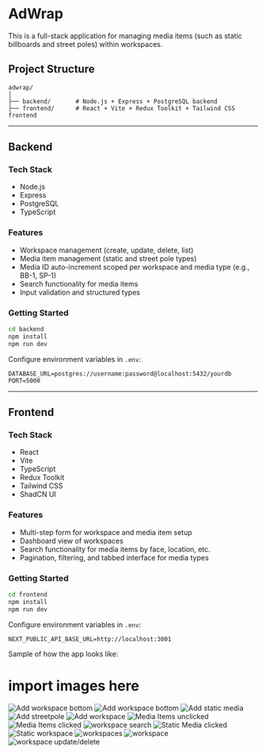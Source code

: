 # AdWrap

This is a full-stack application for managing media items (such as static billboards and street poles) within workspaces.

## Project Structure

```
adwrap/
│
├── backend/       # Node.js + Express + PostgreSQL backend
├── frontend/      # React + Vite + Redux Toolkit + Tailwind CSS frontend
```

---

## Backend

### Tech Stack

- Node.js
- Express
- PostgreSQL
- TypeScript

### Features

- Workspace management (create, update, delete, list)
- Media item management (static and street pole types)
- Media ID auto-increment scoped per workspace and media type (e.g., BB-1, SP-1)
- Search functionality for media items
- Input validation and structured types

### Getting Started

```bash
cd backend
npm install
npm run dev
```

Configure environment variables in `.env`:

```
DATABASE_URL=postgres://username:password@localhost:5432/yourdb
PORT=5000
```

---

## Frontend

### Tech Stack

- React
- Vite
- TypeScript
- Redux Toolkit
- Tailwind CSS
- ShadCN UI

### Features

- Multi-step form for workspace and media item setup
- Dashboard view of workspaces
- Search functionality for media items by face, location, etc.
- Pagination, filtering, and tabbed interface for media types

### Getting Started

```bash
cd frontend
npm install
npm run dev
```

Configure environment variables in `.env`:

```
NEXT_PUBLIC_API_BASE_URL=http://localhost:3001
```

Sample of how the app looks like:

# import images here

![Add workspace bottom](./mock-data/AddpageBottom.png)
![Add workspace bottom](./mock-data/Addpagebottom1.png)
![Add static media](./mock-data/AddStaticmedia.png)
![Add streetpole](./mock-data/Addstreetpole.png)
![Add workspace ](./mock-data/createworkspace.png)
![Media Items unclicked](./mock-data/mediaUnclicked.png)
![Media Items clicked](./mock-data/mediaItemsclicked.png)
![workspace search](./mock-data/searchfunctionality.png)
![Static Media clicked](./mock-data/staicmediaClicked.png)
![Static workspace](./mock-data/staticworkspace.png)
![workspaces](./mock-data/workspaces.png)
![workspace](./mock-data/workspaceview.png)
![workspace update/delete](./mock-data/updatedeletefunction.png)
